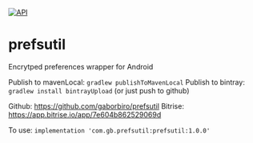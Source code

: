 [![API](https://img.shields.io/badge/API-21%2B-brightgreen.svg?style=flat)](https://android-arsenal.com/api?level=21)

# prefsutil
Encrytped preferences wrapper for Android

Publish to mavenLocal: `gradlew publishToMavenLocal`
Publish to bintray: `gradlew install bintrayUpload` (or just push to github)

Github: https://github.com/gaborbiro/prefsutil
Bitrise: https://app.bitrise.io/app/7e604b862529069d

To use: `implementation 'com.gb.prefsutil:prefsutil:1.0.0'`
